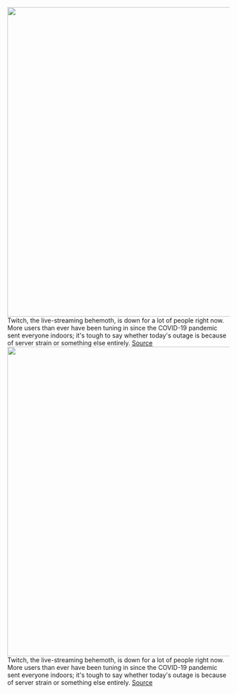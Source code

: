 <img src='https://cdn.vox-cdn.com/thumbor/ddGnP1F3zunLuP95RDlsJOUqHmg=/0x0:2040x1360/1200x800/filters:focal(857x517:1183x843)/cdn.vox-cdn.com/uploads/chorus_image/image/66576647/acastro_190926_1777_twitch_0003.0.0.jpg' width='700px' /><br/>
Twitch, the live-streaming behemoth, is down for a lot of people right now. More users than ever have been tuning in since the COVID-19 pandemic sent everyone indoors; it's tough to say whether today's outage is because of server strain or something else entirely.
<a href='https://www.theverge.com/2020/3/30/21200121/twitch-site-down-live-streaming-site-coronavirus-quarantine'> Source <a/><img src='https://cdn.vox-cdn.com/thumbor/ddGnP1F3zunLuP95RDlsJOUqHmg=/0x0:2040x1360/1200x800/filters:focal(857x517:1183x843)/cdn.vox-cdn.com/uploads/chorus_image/image/66576647/acastro_190926_1777_twitch_0003.0.0.jpg' width='700px' /><br/>
Twitch, the live-streaming behemoth, is down for a lot of people right now. More users than ever have been tuning in since the COVID-19 pandemic sent everyone indoors; it's tough to say whether today's outage is because of server strain or something else entirely.
<a href='https://www.theverge.com/2020/3/30/21200121/twitch-site-down-live-streaming-site-coronavirus-quarantine'> Source <a/>
